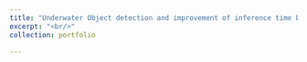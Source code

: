 ```yaml
---
title: "Underwater Object detection and improvement of inference time by a factor of 10 using model pruning, Artpark"
excerpt: "<br/>"
collection: portfolio

---
```




